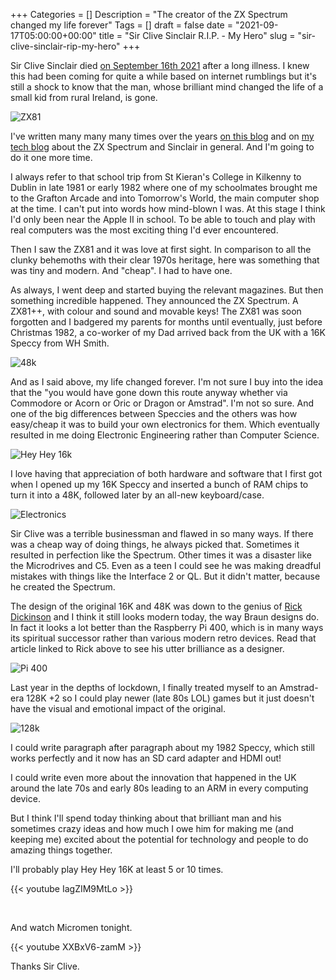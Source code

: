 +++
Categories = []
Description = "The creator of the ZX Spectrum changed my life forever"
Tags = []
draft = false
date = "2021-09-17T05:00:00+00:00"
title = "Sir Clive Sinclair R.I.P. - My Hero"
slug = "sir-clive-sinclair-rip-my-hero"
+++

Sir Clive Sinclair died [on September 16th 2021](https://www.theguardian.com/technology/2021/sep/16/home-computing-pioneer-sir-clive-sinclair-dies-aged-81) after a long illness. I knew this had been coming for quite a while based on internet rumblings but it's still a shock to know that the man, whose brilliant mind changed the life of a small kid from rural Ireland, is gone.

![ZX81](/images/2021/09/sirclive_zx81_tv.png)

I've written many many many times over the years [on this blog](https://www.google.com/search?q=conoroneill.com%3A+sinclair) and on [my tech blog](https://www.google.com/search?client=firefox-b-d&q=conoroneill.net%3A+sinclair) about the ZX Spectrum and Sinclair in general. And I'm going to do it one more time.

I always refer to that school trip from St Kieran's College in Kilkenny to Dublin in late 1981 or early 1982 where one of my schoolmates brought me to the Grafton Arcade and into Tomorrow's World, the main computer shop at the time. I can't put into words how mind-blown I was. At this stage I think I'd only been near the Apple II in school. To be able to touch and play with real computers was the most exciting thing I'd ever encountered. 

Then I saw the ZX81 and it was love at first sight. In comparison to all the clunky behemoths with their clear 1970s heritage, here was something that was tiny and modern. And "cheap". I had to have one.

As always, I went deep and started buying the relevant magazines. But then something incredible happened. They announced the ZX Spectrum. A ZX81++, with colour and sound and movable keys! The ZX81 was soon forgotten and I badgered my parents for months until eventually, just before Christmas 1982, a co-worker of my Dad arrived back from the UK with a 16K Speccy from WH Smith.

![48k](/images/2021/09/48k.jpg)

And as I said above, my life changed forever. I'm not sure I buy into the idea that the "you would have gone down this route anyway whether via Commodore or Acorn or Oric or Dragon or Amstrad". I'm not so sure. And one of the big differences between Speccies and the others was how easy/cheap it was to build your own electronics for them. Which eventually resulted in me doing Electronic Engineering rather than Computer Science. 

![Hey Hey 16k](/images/2021/09/hey_hey_16k.png)

I love having that appreciation of both hardware and software that I first got when I opened up my 16K Speccy and inserted a bunch of RAM chips to turn it into a 48K, followed later by an all-new keyboard/case.

![Electronics](/images/2021/09/electronics.jpg)

Sir Clive was a terrible businessman and flawed in so many ways. If there was a cheap way of doing things, he always picked that. Sometimes it resulted in perfection like the Spectrum. Other times it was a disaster like the Microdrives and C5. Even as a teen I could see he was making dreadful mistakes with things like the Interface 2 or QL. But it didn't matter, because he created the Spectrum.

The design of the original 16K and 48K was down to the genius of [Rick Dickinson](https://retromash.com/2018/04/27/rick-dickinson-zx-spectrum-designer-a-tribute/) and I think it still looks modern today, the way Braun designs do. In fact it looks a lot better than the Raspberry Pi 400, which is in many ways its spiritual successor rather than various modern retro devices. Read that article linked to Rick above to see his utter brilliance as a designer.

![Pi 400](/images/2021/09/pi400.jpg)

Last year in the depths of lockdown, I finally treated myself to an Amstrad-era 128K +2 so I could play newer (late 80s LOL) games but it just doesn't have the visual and emotional impact of the original.

![128k](/images/2021/09/128k.jpg)

I could write paragraph after paragraph about my 1982 Speccy, which still works perfectly and it now has an SD card adapter and HDMI out! 

I could write even more about the innovation that happened in the UK around the late 70s and early 80s leading to an ARM in every computing device.

But I think I'll spend today thinking about that brilliant man and his sometimes crazy ideas and how much I owe him for making me (and keeping me) excited about the potential for technology and people to do amazing things together.
&nbsp;
&nbsp;

I'll probably play Hey Hey 16K at least 5 or 10 times. 

{{< youtube IagZIM9MtLo >}}

&nbsp;
&nbsp;

And watch Micromen tonight.

{{< youtube XXBxV6-zamM >}}
&nbsp;
&nbsp;


Thanks Sir Clive.

